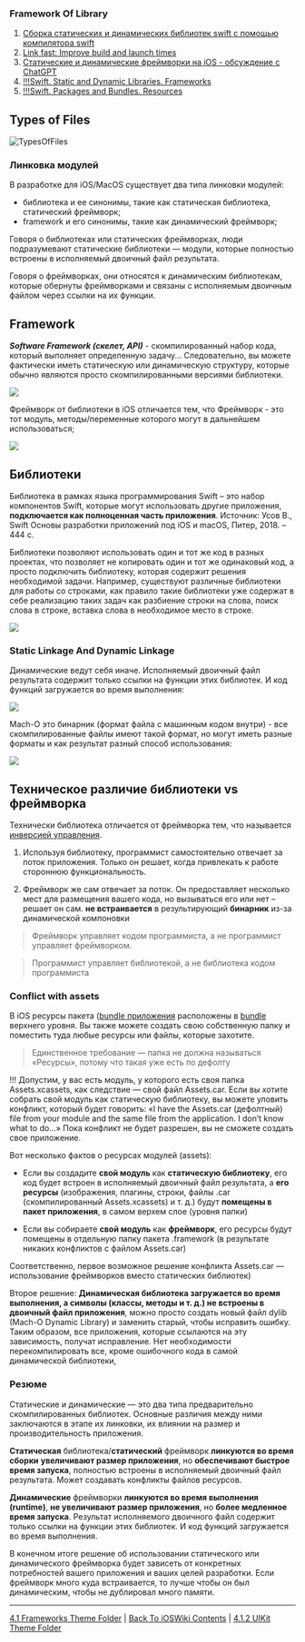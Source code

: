 ### Framework Of Library

1. [Сборка статических и динамических библиотек swift с помощью компилятора swift ](https://libeldoc.bsuir.by/bitstream/123456789/43790/1/Yurchenko_Sborka.pdf)
2. [Link fast: Improve build and launch times](https://developer.apple.com/videos/play/wwdc2022/110362/)
3. [Статические и динамические фреймворки на iOS - обсуждение с ChatGPT](https://vc.ru/dev/570484-staticheskie-i-dinamicheskie-freymvorki-na-ios-obsuzhdenie-s-chatgpt)
4. [!!!Swift. Static and Dynamic Libraries. Frameworks](https://maxim-kryloff.medium.com/swift-static-and-dynamic-libraries-frameworks-343952d3011e)
5. [!!!Swift. Packages and Bundles. Resources](https://maxim-kryloff.medium.com/swift-packages-and-bundles-resources-82f06c66b19e)

## Types of Files

![TypesOfFiles](https://github.com/eldaroid/pictures/blob/master/iOSWiki/ComputerScience/TypesOfFiles.jpg?raw=true)

### Линковка модулей 

В разработке для iOS/MacOS существует два типа линковки модулей:

* библиотека и ее синонимы, такие как статическая библиотека, статический фреймворк;
* framework и его синонимы, такие как динамический фреймворк;

Говоря о библиотеках или статических фреймворках, люди подразумевают статические библиотеки — модули, которые полностью встроены в исполняемый двоичный файл результата.

Говоря о фреймворках, они относятся к динамическим библиотекам, которые обернуты фреймворками и связаны с исполняемым двоичным файлом через ссылки на их функции.

## Framework

***Software Framework (скелет, API)*** - скомпилированный набор кода, который выполняет определенную задачу... Cледовательно, вы можете фактически иметь статическую или динамическую структуру, которые обычно являются просто скомпилированными версиями библиотеки.

![](https://github.com/eldaroid/pictures/blob/master/iOSWiki/ComputerScience/Frameworks.jpeg?raw=true)

Фреймворк от библиотеки в iOS отличается тем, что Фреймворк - это тот модуль, методы/переменные которого могут в дальнейшем использоваться;

![](https://github.com/eldaroid/pictures/blob/master/iOSWiki/ComputerScience/DynamicLibraries.jpeg?raw=true)

## Библиотеки

Библиотека в рамках языка программирования Swift – это набор компонентов Swift, которые могут использовать другие приложения, __подключается как полноценная часть приложения__. Источник: Усов В., Swift Основы разработки приложений под iOS и macOS, Питер, 2018. – 444 с.

Библиотеки позволяют использовать один и тот же код в разных проектах, что позволяет не копировать один и тот же одинаковый код, а просто подключить библиотеку, которая содержит решения необходимой задачи. Например, существуют различные библиотеки для работы со строками, как правило такие библиотеки уже содержат в себе реализацию таких задач как разбиение строки на слова, поиск слова в строке, вставка слова в необходимое место в строке.

![](https://github.com/eldaroid/pictures/blob/master/iOSWiki/ComputerScience/StaticLibraries.jpeg?raw=true)

### Static Linkage And Dynamic Linkage

Динамические ведут себя иначе. Исполняемый двоичный файл результата содержит только ссылки на функции этих библиотек. И код функций загружается во время выполнения:

![](https://github.com/eldaroid/pictures/blob/master/iOSWiki/ComputerScience/StaticLinkageAndDynamicLinkage.jpeg?raw=true)

Mach-O это бинарник (формат файла с машинным кодом внутри) - все скомпилированные файлы имеют такой формат, но могут иметь разные форматы и как результат разный способ использования:

![](https://github.com/eldaroid/pictures/blob/master/iOSWiki/ComputerScience/Mach-OFormat.jpeg?raw=true)

## Техническое различие библиотеки vs фреймворка

Технически библиотека отличается от фреймворка тем, что называется [инверсией управления](https://ru.wikipedia.org/wiki/Инверсия_управления). 

1) Используя библиотеку, программист самостоятельно отвечает за поток приложения. Только он решает, когда привлекать к работе стороннюю функциональность.

2) Фреймворк же сам отвечает за поток. Он предоставляет несколько мест для размещения вашего кода, но вызываться его или нет – решает он сам. **не встраивается** в результирующий **бинарник** из-за динамической компоновки

> Фреймворк управляет кодом программиста, а не программист управляет фреймворком.

> Программист управляет библиотекой, а не библиотека кодом программиста 

### Conflict with assets

В iOS ресурсы пакета ([bundle приложения](/4%20Linkage/4.4%20CI:CD/4.4.1%20CI:CD.md) расположены в [bundle](/4%20Linkage/4.4%20CI:CD/4.4.1%20CI:CD.md) верхнего уровня. Вы также можете создать свою собственную папку и поместить туда любые ресурсы или файлы, которые захотите. 
> Единственное требование — папка не должна называться «Ресурсы», потому что такая уже есть по дефолту

!!! Допустим, у вас есть модуль, у которого есть своя папка Assets.xcassets, как следствие — свой файл Assets.car. Если вы хотите собрать свой модуль как статическую библиотеку, вы можете уловить конфликт, который будет говорить: «I have the Assets.car (дефолтный) file from your module and the same file from the application. I don’t know what to do…» Пока конфликт не будет разрешен, вы не сможете создать свое приложение.

Вот несколько фактов о ресурсах модулей (assets):

* Если вы создадите **свой модуль** как **статическую библиотеку**, его код будет встроен в исполняемый двоичный файл результата, а **его ресурсы** (изображения, плагины, строки, файлы .car (скомпилированный Assets.xcassets) и т. д.) будут **помещены в пакет приложения**, в самом верхем слое (уровня папки)

* Если вы собираете **свой модуль** как **фреймворк**, его ресурсы будут помещены в отдельную папку пакета .framework (в результате никаких конфликтов с файлом Assets.car)

Соответственно, первое возможное решение конфликта Assets.car — использование фреймворков вместо статических библиотек)

Второе решение: 
**Динамическая библиотека загружается во время выполнения, а символы (классы, методы и т. д.) не встроены в двоичный файл приложения**, можно просто создать новый файл dylib (Mach-O Dynamic Library) и заменить старый, чтобы исправить ошибку. Таким образом, все приложения, которые ссылаются на эту зависимость, получат исправление. Нет необходимости перекомпилировать все, кроме ошибочного кода в самой динамической библиотеки,

### Резюме

Cтатические и динамические — это два типа предварительно скомпилированных библиотек. Основные различия между ними заключаются в этапе их линковки, их влиянии на размер и производительность приложения.

**Cтатическая** библиотека/**статический** фреймворк **линкуются во время сборки** **увеличивают размер приложения**, но **обеспечивают быстрое время запуска**,  полностью встроены в исполняемый двоичный файл результата. Может создавать конфликты файлов ресурсов.

**Динамические** фреймворки **линкуются во время выполнения (runtime)**, **не увеличивают размер приложения**, но **более медленное время запуска**. Результат исполняемого двоичного файл содержит только ссылки на функции этих библиотек. И код функций загружается во время выполнения.

В конечном итоге решение об использовании статического или динамического фреймворка будет зависеть от конкретных потребностей вашего приложения и ваших целей разработки. Если фреймворк много куда встраивается, то лучше чтобы он был динамическим, чтобы не дублировал много памяти.

---

[4.1 Frameworks Theme Folder](../4.1%20Frameworks/) | [Back To iOSWiki Contents](https://github.com/eldaroid/iOSWiki) | [4.1.2 UIKit Theme Folder](./4.1.2%20UIKit/)
